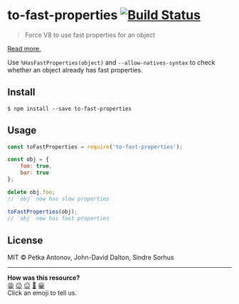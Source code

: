 # to-fast-properties [![Build Status](https://travis-ci.org/sindresorhus/to-fast-properties.svg?branch=master)](https://travis-ci.org/sindresorhus/to-fast-properties)

> Force V8 to use fast properties for an object

[Read more.](http://stackoverflow.com/questions/24987896/)

Use `%HasFastProperties(object)` and `--allow-natives-syntax` to check whether an object already has fast properties.


## Install

```
$ npm install --save to-fast-properties
```


## Usage

```js
const toFastProperties = require('to-fast-properties');

const obj = {
	foo: true,
	bar: true
};

delete obj.foo;
// `obj` now has slow properties

toFastProperties(obj);
// `obj` now has fast properties
```


## License

MIT © Petka Antonov, John-David Dalton, Sindre Sorhus


<!-- BEGIN GENERATED SECTION DO NOT EDIT -->

---

**How was this resource?**  
[😫](https://airtable.com/shrUJ3t7KLMqVRFKR?prefill_Repository=makersacademy/javascript-web-applications&prefill_File=resources/example-3/node_modules/to-fast-properties/readme.md&prefill_Sentiment=😫) [😕](https://airtable.com/shrUJ3t7KLMqVRFKR?prefill_Repository=makersacademy/javascript-web-applications&prefill_File=resources/example-3/node_modules/to-fast-properties/readme.md&prefill_Sentiment=😕) [😐](https://airtable.com/shrUJ3t7KLMqVRFKR?prefill_Repository=makersacademy/javascript-web-applications&prefill_File=resources/example-3/node_modules/to-fast-properties/readme.md&prefill_Sentiment=😐) [🙂](https://airtable.com/shrUJ3t7KLMqVRFKR?prefill_Repository=makersacademy/javascript-web-applications&prefill_File=resources/example-3/node_modules/to-fast-properties/readme.md&prefill_Sentiment=🙂) [😀](https://airtable.com/shrUJ3t7KLMqVRFKR?prefill_Repository=makersacademy/javascript-web-applications&prefill_File=resources/example-3/node_modules/to-fast-properties/readme.md&prefill_Sentiment=😀)  
Click an emoji to tell us.

<!-- END GENERATED SECTION DO NOT EDIT -->
